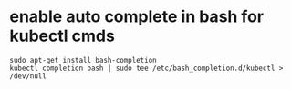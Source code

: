 # enable auto complete in bash for kubectl cmds
```
sudo apt-get install bash-completion
kubectl completion bash | sudo tee /etc/bash_completion.d/kubectl > /dev/null
```
